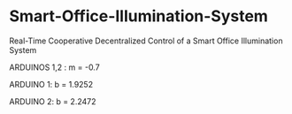 # Smart-Office-Illumination-System
Real-Time Cooperative Decentralized Control of a Smart Office Illumination System

ARDUINOS 1,2 : m = -0.7

ARDUINO 1: b = 1.9252

ARDUINO 2: b = 2.2472
